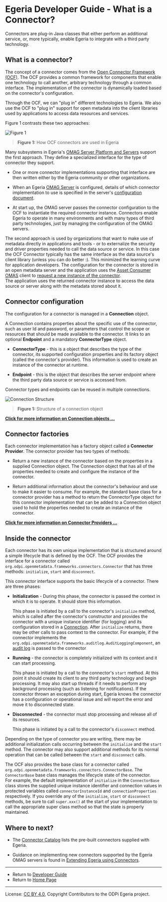 <!-- SPDX-License-Identifier: CC-BY-4.0 -->
<!-- Copyright Contributors to the ODPi Egeria project 2020. -->

# Egeria Developer Guide - What is a Connector?

Connectors are plug-in Java classes that either perform an additional service,
or, more typically, enable Egeria to integrate with a third party technology.

## What is a connector?

The concept of a connector comes from the
[Open Connector Framework (OCF)](../../../open-metadata-implementation/frameworks/open-connector-framework).
The OCF provides a common framework for components that enable one technology to call another, arbitrary
technology through a common interface.  The implementation of the connector is dynamically
loaded based on the connector's configuration.  

Through the OCF, we can "plug in" different technologies to Egeria.
We also use the OCF to "plug in" support for open metadata into the
client libraries used by applications
to access data resources and services.

Figure 1 contrasts these two approaches:

![Figure 1](../images/compare-use-of-connectors.png#pagewidth)
> **Figure 1:** How OCF connectors are used in Egeria

Many subsystems in Egeria's 
[OMAG Server Platform and Servers](../../../open-metadata-implementation/admin-services/docs/concepts/omag-server-platform.md) 
support the first approach. They define a specialized interface for the type of connector they support.

* One or more connector implementations supporting that interface are then written either by the Egeria community or
other organizations.

* When an Egeria [OMAG Server](../../../open-metadata-implementation/admin-services/docs/concepts/omag-server.md) is configured, 
details of which connector implementation to use is specified in the
server's 
[configuration document](../../../open-metadata-implementation/admin-services/docs/concepts/configuration-document.md).  

* At start up, the OMAG server passes the connector configuration to the OCF to
instantiate the required connector instance.  Connectors enable Egeria to operate in many environments
and with many types of third party technologies, just by managing the configuration of the OMAG servers.

The second approach is used by organizations that want to make use of metadata directly in
applications and tools - or to externalize the security and driver properties needed to call the data
source or service.  In this case the OCF Connector typically has the same interface as the data source's client
library (unless you can do better :).  This minimized the learning curve for application developers.
The configuration for the connector is stored in an open metadata server and the application uses
the [Asset Consumer OMAS](../../../open-metadata-implementation/access-services/asset-consumer/docs/user)
client to 
[request a new instance of the connector](../../../open-metadata-implementation/access-services/asset-consumer/docs/scenarios/working-with-connectors.md).  
The application uses the returned connector instance to
access the data source or server along with the metadata stored about it.


## Connector configuration

The configuration for a connector is managed in a **Connection** object.  

A Connection contains properties about the specific use of the connector, such as
user Id and password, or parameters that control the scope or resources that should be
made available to the connector.
It links to an optional **Endpoint** and a mandatory **ConnectorType** object.  

* **ConnectorType** - this is a object that describes the type of the connector, its supported configuration properties and
its factory object (called the connector's provider).
This information is used to create an instance of the connector at runtime.

* **Endpoint** - this is the object that describes the server endpoint where the third party
data source or service is accessed from.

Connector types and endpoints can be reused in multiple connections.

![Connection Structure](../../../open-metadata-implementation/frameworks/open-connector-framework/docs/concepts/connection.png)
> **Figure 1:** Structure of a connection object

**[Click for more information on Connection objects ...](../../../open-metadata-implementation/frameworks/open-connector-framework/docs/concepts/connection.md)**

## Connector factories

Each connector implementation has a factory object called a **Connector Provider**.
The connector provider has two types of methods:

* Return a new instance of the connector based on the properties in a supplied Connection object. 
The Connection object that has all of the properties needed to create and 
configure the instance of the connector.

* Return additional information about the connector's behaviour and use to make it easier to consume.
For example, the standard base class for a connector provider has a method to
return the ConnectorType object for this connector implementation that can be
added to a Connection object used to hold the properties needed to create an instance of the connector.

**[Click for more information on Connector Providers ...](../../../open-metadata-implementation/frameworks/open-connector-framework/docs/concepts/connector-provider.md)**

## Inside the connector

Each connector has its own unique implementation that is structured around a simple
lifecycle that is defined by the OCF.
The OCF provides the interface for a connector
called `org.odpi.openmetadata.frameworks.connectors.Connector` that has three methods: `initialize`, `start` and `disconnect`.

This connector interface supports the basic lifecycle of a connector.  There are three phases:

* **Initialization** - During this phase, the connector is passed the context in which it is to operate.
  It should store this information.
  
  This phase is initiated by a call to the connector's `initialize` method,
  which is called after the connector's constructor and provides the connector with a unique instance identifier (for logging) and its configuration
  stored in a [Connection](../../../open-metadata-implementation/frameworks/open-connector-framework/docs/concepts/connection.md).
  After `initialize` returns, there may be other calls to pass context to the connector.
  For example, if the connector implements the `org.odpi.openmetadata.frameworks.auditlog.AuditLoggingComponent`, an 
  [audit log](../../../open-metadata-implementation/frameworks/audit-log-framework) is passed to the connector
  
* **Running** - the connector is completely initialized with its context and it can start processing.
  
  This phase is initiated by a call to the connector's `start` method.  At this point it should
  create its client to any third party technology and begin processing.  It may also start up threads if
  it needs to perform any background processing (such as listening for notifications).  If
  the connector thrown an exception during start, Egeria knows the connector has a configuration
  or operational issue and will report the error and move it to disconnected state.

* **Disconnected** - the connector must stop processing and release all of its resources.
  
  This phase is initiated by a call to the connector's `disconnect` method.

Depending on the type of connector you are writing, there may be additional initialization
calls occurring between the `initialize` and the `start` method.  The connector may also support
additional methods for its normal operation that can be called between the `start` and `disconnect` calls.

The OCF also provides the base class for a connector
called `org.odpi.openmetadata.frameworks.connectors.ConnectorBase`.
The `ConnectorBase` base class manages the lifecycle state of the connector.  
For example, the default implementation of `initialize` in the `ConnectorBase` class stores the supplied
unique instance identifier and connection values in protected variables called `connectorInstanceId` and 
`connectionProperties` respectively. 
If you override any of the  `initialize`, `start` or `disconnect` methods,
be sure to call `super.xxx()` at the start of your implementation
to call the appropriate super class method so that the state is properly maintained.

## Where to next?

* The [Connector Catalog](../connector-catalog) lists the pre-built connectors supplied with Egeria.

* Guidance on implementing new connectors supported by the Egeria OMAG servers is found in
[Extending Egeria using Connectors](extending-egeria-using-connectors.md).


----
* Return to [Developer Guide](.)
* Return to [Home Page](../../../index.md)

----
License: [CC BY 4.0](https://creativecommons.org/licenses/by/4.0/),
Copyright Contributors to the ODPi Egeria project.